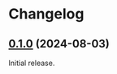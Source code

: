 # Changelog

<!-- changelogging: start -->

## [0.1.0](https://github.com/nekitdev/wraps-core/tree/v0.1.0) (2024-08-03)

Initial release.

